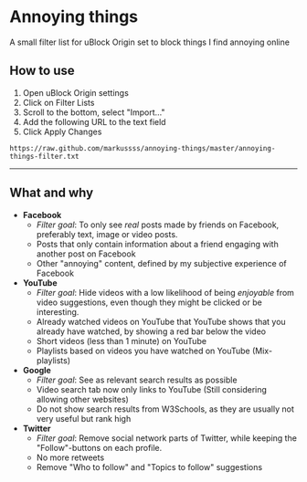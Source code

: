 # Annoying things

A small filter list for uBlock Origin set to block things I find annoying online


How to use
----------

1. Open uBlock Origin settings
2. Click on Filter Lists 
3. Scroll to the bottom, select "Import…"
4. Add the following URL to the text field
5. Click Apply Changes

```
https://raw.github.com/markussss/annoying-things/master/annoying-things-filter.txt
```

----------------------------------------------------------------------------------

What and why
------------

- **Facebook**
  - *Filter goal*: To only see *real* posts made by friends on Facebook, preferably text, image or video posts.
  - Posts that only contain information about a friend engaging with another post on Facebook
  - Other "annoying" content, defined by my subjective experience of Facebook
- **YouTube**
  - *Filter goal*: Hide videos with a low likelihood of being *enjoyable* from video suggestions, even though they might be clicked or be interesting.
  - Already watched videos on YouTube that YouTube shows that you already have watched, by showing a red bar below the video
  - Short videos (less than 1 minute) on YouTube
  - Playlists based on videos you have watched on YouTube (Mix-playlists)
- **Google**
  - *Filter goal*: See as relevant search results as possible
  - Video search tab now only links to YouTube (Still considering allowing other websites)
  - Do not show search results from W3Schools, as they are usually not very useful but rank high
- **Twitter**
  - *Filter goal*: Remove social network parts of Twitter, while keeping the "Follow"-buttons on each profile.
  - No more retweets
  - Remove "Who to follow" and "Topics to follow" suggestions
